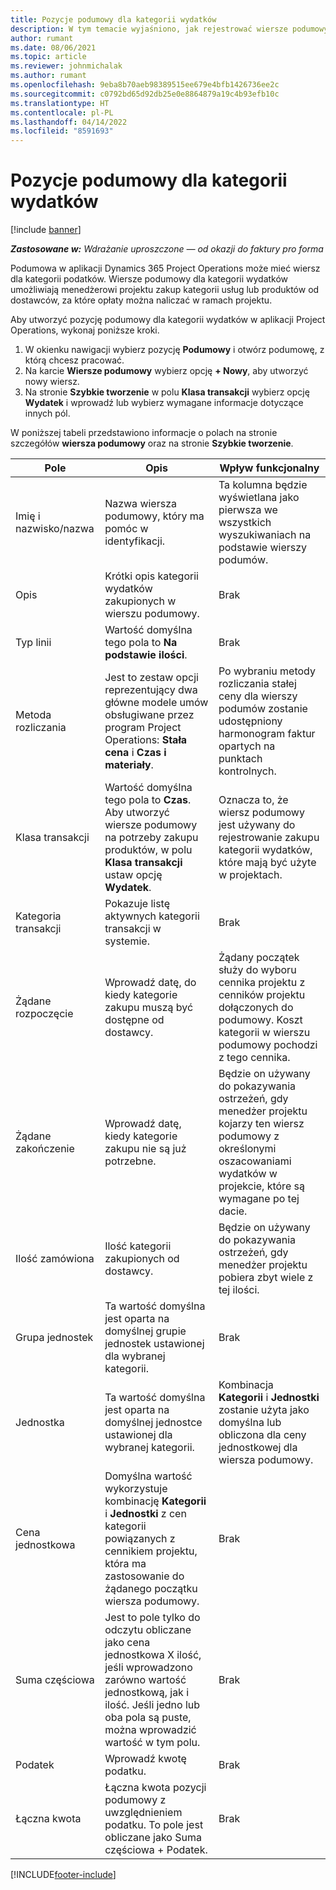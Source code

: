 ```yaml
---
title: Pozycje podumowy dla kategorii wydatków
description: W tym temacie wyjaśniono, jak rejestrować wiersze podumowy dla wydatków i używać różnych pól do rejestrowania zakupu czasu od dostawców.
author: rumant
ms.date: 08/06/2021
ms.topic: article
ms.reviewer: johnmichalak
ms.author: rumant
ms.openlocfilehash: 9eba8b70aeb98389515ee679e4bfb1426736ee2c
ms.sourcegitcommit: c0792bd65d92db25e0e8864879a19c4b93efb10c
ms.translationtype: HT
ms.contentlocale: pl-PL
ms.lasthandoff: 04/14/2022
ms.locfileid: "8591693"
---
```

#  <a name="subcontract-lines-for-expense-categories"></a>Pozycje podumowy dla kategorii wydatków

[!include [banner](../../includes/dataverse-preview.md)]

_**Zastosowane w:** Wdrażanie uproszczone — od okazji do faktury pro forma_

Podumowa w aplikacji Dynamics 365 Project Operations może mieć wiersz dla kategorii podatków. Wiersze podumowy dla kategorii wydatków umożliwiają menedżerowi projektu zakup kategorii usług lub produktów od dostawców, za które opłaty można naliczać w ramach projektu.

Aby utworzyć pozycję podumowy dla kategorii wydatków w aplikacji Project Operations, wykonaj poniższe kroki.

1. W okienku nawigacji wybierz pozycję **Podumowy** i otwórz podumowę, z którą chcesz pracować.
2. Na karcie **Wiersze podumowy** wybierz opcję **+ Nowy**, aby utworzyć nowy wiersz.
3. Na stronie **Szybkie tworzenie** w polu **Klasa transakcji** wybierz opcję **Wydatek** i wprowadź lub wybierz wymagane informacje dotyczące innych pól.

W poniższej tabeli przedstawiono informacje o polach na stronie szczegółów **wiersza podumowy** oraz na stronie **Szybkie tworzenie**.

| **Pole** | **Opis** | **Wpływ funkcjonalny** |
| --- | --- | --- |
| Imię i nazwisko/nazwa | Nazwa wiersza podumowy, który ma pomóc w identyfikacji. | Ta kolumna będzie wyświetlana jako pierwsza we wszystkich wyszukiwaniach na podstawie wierszy podumów. |
| Opis | Krótki opis kategorii wydatków zakupionych w wierszu podumowy. | Brak |
|Typ linii | Wartość domyślna tego pola to **Na podstawie ilości**. |Brak |
| Metoda rozliczania | Jest to zestaw opcji reprezentujący dwa główne modele umów obsługiwane przez program Project Operations: **Stała cena** i **Czas i materiały**. | Po wybraniu metody rozliczania stałej ceny dla wierszy podumów zostanie udostępniony harmonogram faktur opartych na punktach kontrolnych. |
| Klasa transakcji | Wartość domyślna tego pola to **Czas**. Aby utworzyć wiersze podumowy na potrzeby zakupu produktów, w polu **Klasa transakcji** ustaw opcję **Wydatek**.  | Oznacza to, że wiersz podumowy jest używany do rejestrowanie zakupu kategorii wydatków, które mają być użyte w projektach. |
| Kategoria transakcji | Pokazuje listę aktywnych kategorii transakcji w systemie. |Brak |
| Żądane rozpoczęcie | Wprowadź datę, do kiedy kategorie zakupu muszą być dostępne od dostawcy. | Żądany początek służy do wyboru cennika projektu z cenników projektu dołączonych do podumowy. Koszt kategorii w wierszu podumowy pochodzi z tego cennika. |
| Żądane zakończenie | Wprowadź datę, kiedy kategorie zakupu nie są już potrzebne. | Będzie on używany do pokazywania ostrzeżeń, gdy menedżer projektu kojarzy ten wiersz podumowy z określonymi oszacowaniami wydatków w projekcie, które są wymagane po tej dacie. |
| Ilość zamówiona | Ilość kategorii zakupionych od dostawcy. | Będzie on używany do pokazywania ostrzeżeń, gdy menedżer projektu pobiera zbyt wiele z tej ilości.|
| Grupa jednostek | Ta wartość domyślna jest oparta na domyślnej grupie jednostek ustawionej dla wybranej kategorii. |Brak |
| Jednostka | Ta wartość domyślna jest oparta na domyślnej jednostce ustawionej dla wybranej kategorii.  | Kombinacja **Kategorii** i **Jednostki** zostanie użyta jako domyślna lub obliczona dla ceny jednostkowej dla wiersza podumowy.  |
| Cena jednostkowa | Domyślna wartość wykorzystuje kombinację **Kategorii** i **Jednostki** z cen kategorii powiązanych z cennikiem projektu, która ma zastosowanie do żądanego początku wiersza podumowy. |Brak |
| Suma częściowa | Jest to pole tylko do odczytu obliczane jako cena jednostkowa X ilość, jeśli wprowadzono zarówno wartość jednostkową, jak i ilość. Jeśli jedno lub oba pola są puste, można wprowadzić wartość w tym polu. |Brak |
| Podatek | Wprowadź kwotę podatku. |Brak |
| Łączna kwota | Łączna kwota pozycji podumowy z uwzględnieniem podatku. To pole jest obliczane jako Suma częściowa + Podatek. |Brak |


[!INCLUDE[footer-include](../../includes/footer-banner.md)]
